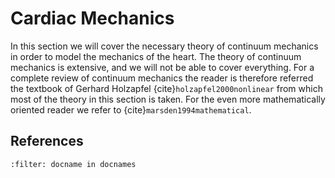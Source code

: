 # Cardiac Mechanics

In this section we will cover the necessary theory of continuum
mechanics in order to model the mechanics of the heart. The theory of
continuum mechanics is extensive, and we will not be able to cover
everything. For a complete review of continuum mechanics the reader is
therefore referred the textbook of Gerhard Holzapfel
{cite}`holzapfel2000nonlinear` from which most of the theory in this
section is taken. For the even more mathematically oriented reader we
refer to {cite}`marsden1994mathematical`.

## References

```{bibliography}
:filter: docname in docnames
```
